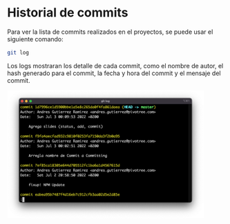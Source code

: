 # Historial de commits

Para ver la lista de commits realizados en el proyectos, se puede usar el siguiente comando:

```bash
git log
```

Los logs mostraran los detalle de cada commit, como el nombre de autor, el hash generado para el commit, la fecha y hora del commit y el mensaje del commit.

<img style="margin: auto;" width="455" src="/assets/img/log.png"/>
